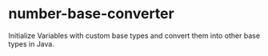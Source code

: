 # number-base-converter
Initialize Variables with custom base types and convert them into other base types in Java.
